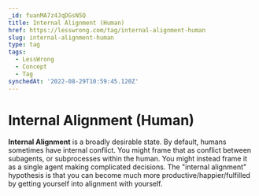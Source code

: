```yaml
---
_id: fuanMA7z4JqDGsN5Q
title: Internal Alignment (Human)
href: https://lesswrong.com/tag/internal-alignment-human
slug: internal-alignment-human
type: tag
tags:
  - LessWrong
  - Concept
  - Tag
synchedAt: '2022-08-29T10:59:45.120Z'
---
```

# Internal Alignment (Human)

**Internal Alignment** is a broadly desirable state. By default, humans sometimes have internal conflict. You might frame that as conflict between subagents, or subprocesses within the human. You might instead frame it as a single agent making complicated decisions. The "internal alignment" hypothesis is that you can become much more productive/happier/fulfilled by getting yourself into alignment with yourself.